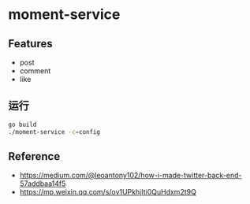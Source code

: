 # moment-service


## Features

- post
- comment
- like

## 运行

```bash
go build
./moment-service -c=config
```

## Reference

- https://medium.com/@leoantony102/how-i-made-twitter-back-end-57addbaa14f5
- https://mp.weixin.qq.com/s/ov1UPkhjIti0QuHdxm2t9Q
